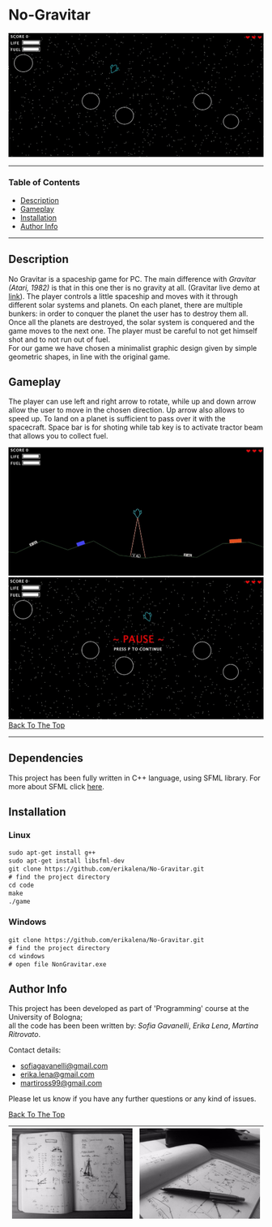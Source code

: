 # No-Gravitar

![](images/background.jpg)

---

### Table of Contents

- [Description](#description)
- [Gameplay](#gameplay)
- [Installation](#installation)
- [Author Info](#author-info)

---

## Description

No Gravitar is a spaceship game for PC. The main difference with *Gravitar (Atari, 1982)* is that in this one ther is no gravity at all. 
(Gravitar live demo at [link](https://my.ign.com/atari/gravitar)).
The player controls a little spaceship and moves with it through different solar systems and planets. On each planet, there are multiple bunkers: in order to conquer the planet the user has to destroy them all. Once all the planets are destroyed, the solar system is conquered and the game moves to the next one.
The player must be careful to not get himself shot and to not run out of fuel.   
For our game we have chosen a minimalist graphic design given by simple geometric shapes, in line with the original game.

## Gameplay

The player can use left and right arrow to rotate, while up and down arrow allow the user to move in the chosen direction. Up arrow also allows to speed up. 
To land on a planet is sufficient to pass over it with the spacecraft. Space bar is for shoting while tab key is to activate tractor beam that allows you to collect fuel.

![](images/fuel.jpg) ![](images/pause.jpg)
[Back To The Top](#No-Gravitar)


---

## Dependencies

This project has been fully written in C++ language, using SFML library. For more about SFML click [here](https://www.sfml-dev.org/).

## Installation

### Linux
```
sudo apt-get install g++
sudo apt-get install libsfml-dev
git clone https://github.com/erikalena/No-Gravitar.git
# find the project directory 
cd code
make
./game
```

### Windows
```
git clone https://github.com/erikalena/No-Gravitar.git
# find the project directory 
cd windows
# open file NonGravitar.exe
```

## Author Info

This project has been developed as part of 'Programming' course at the University of Bologna;<br>
all the code has been been written by: *Sofia Gavanelli*, *Erika Lena*, *Martina Ritrovato*.

Contact details:
- sofiagavanelli@gmail.com
- erika.lena@gmail.com
- martiross99@gmail.com

Please let us know if you have any further questions or any kind of issues.

[Back To The Top](#No-Gravitar)

| ![](images/quaderno2.jpg) | ![](images/quaderno.jpg) |
|:---:|:---:|
